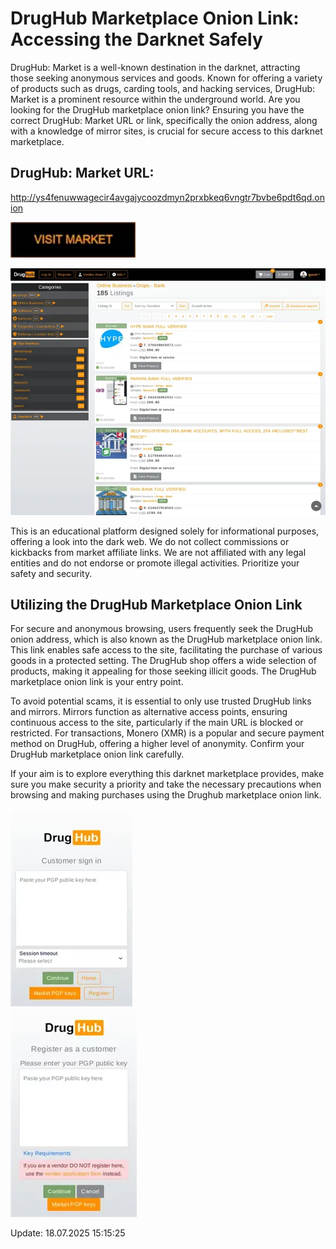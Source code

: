 # DrugHub Marketplace Onion Link: Accessing the Darknet Safely

DrugHub: Market is a well-known destination in the darknet, attracting those seeking anonymous services and goods. Known for offering a variety of products such as drugs, carding tools, and hacking services, DrugHub: Market is a prominent resource within the underground world. Are you looking for the DrugHub marketplace onion link? Ensuring you have the correct DrugHub: Market URL or link, specifically the onion address, along with a knowledge of mirror sites, is crucial for secure access to this darknet marketplace.

## DrugHub: Market URL:

http://ys4fenuwwagecir4avgajycoozdmyn2prxbkeq6vngtr7bvbe6pdt6qd.onion

[<img src="/modules/old.webp" width="200">](http://ys4fenuwwagecir4avgajycoozdmyn2prxbkeq6vngtr7bvbe6pdt6qd.onion)


<a href="http://ys4fenuwwagecir4avgajycoozdmyn2prxbkeq6vngtr7bvbe6pdt6qd.onion"><img src="/modules/final.webp" alt="image" style="max-width: 100%;"><a>

This is an educational platform designed solely for informational purposes, offering a look into the dark web. We do not collect commissions or kickbacks from market affiliate links. We are not affiliated with any legal entities and do not endorse or promote illegal activities. Prioritize your safety and security.

## Utilizing the DrugHub Marketplace Onion Link

For secure and anonymous browsing, users frequently seek the DrugHub onion address, which is also known as the DrugHub marketplace onion link. This link enables safe access to the site, facilitating the purchase of various goods in a protected setting. The DrugHub shop offers a wide selection of products, making it appealing for those seeking illicit goods. The DrugHub marketplace onion link is your entry point.

To avoid potential scams, it is essential to only use trusted DrugHub links and mirrors. Mirrors function as alternative access points, ensuring continuous access to the site, particularly if the main URL is blocked or restricted. For transactions, Monero (XMR) is a popular and secure payment method on DrugHub, offering a higher level of anonymity. Confirm your DrugHub marketplace onion link carefully.

If your aim is to explore everything this darknet marketplace provides, make sure you make security a priority and take the necessary precautions when browsing and making purchases using the Drughub marketplace onion link.


<a href="http://ys4fenuwwagecir4avgajycoozdmyn2prxbkeq6vngtr7bvbe6pdt6qd.onion"><img src="/modules/look.webp" alt="image" style="max-width: 100%;"><a>  
<a href="http://ys4fenuwwagecir4avgajycoozdmyn2prxbkeq6vngtr7bvbe6pdt6qd.onion"><img src="/modules/matrix.webp" alt="image" style="max-width: 100%;"><a>

Update:  18.07.2025 15:15:25